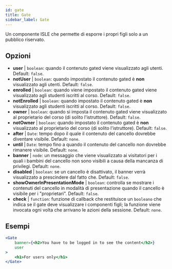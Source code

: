 ```yaml
---
id: gate 
title: Gate
sidebar_label: Gate
---
```


Un componente ISLE che permette di esporre i propri figli solo a un pubblico riservato.

## Opzioni

* __user__ | `boolean`: quando il contenuto gated viene visualizzato agli utenti. Default: `false`.
* __notUser__ | `boolean`: quando impostato il contenuto gated è **non** visualizzato agli utenti. Default: `false`.
* __enrolled__ | `boolean`: quando viene impostato il contenuto gated viene visualizzato agli studenti iscritti al corso. Default: `false`.
* __notEnrolled__ | `boolean`: quando impostato il contenuto gated è **non** visualizzato agli studenti iscritti al corso. Default: `false`.
* __owner__ | `boolean`: quando si imposta il contenuto gated viene visualizzato al proprietario del corso (di solito l'istruttore). Default: `false`.
* __notOwner__ | `boolean`: quando impostato il contenuto gated è **non** visualizzato al proprietario del corso (di solito l'istruttore). Default: `false`.
* __after__ | `Date`: tempo dopo il quale il contenuto del cancello dovrebbe diventare visibile. Default: `none`.
* __until__ | `Date`: tempo fino a quando il contenuto del cancello non dovrebbe rimanere visibile. Default: `none`.
* __banner__ | `node`: un messaggio che viene visualizzato ai visitatori per i quali i bambini del cancello non sono visibili a causa della mancanza di privilegi. Default: `none`.
* __disabled__ | `boolean`: se un cancello è disattivato, il banner verrà visualizzato a prescindere dal fatto che. Default: `false`.
* __showOwnerInPresentationMode__ | `boolean`: controlla se mostrare i contenuti del cancello in modalità di presentazione quando il cancello è visibile per i "proprietari". Default: `false`.
* __check__ | `function`: funzione di callback che restituisce un `booleano` che indica se il gate deve visualizzare i componenti figli; la funzione viene invocata ogni volta che arrivano le azioni della sessione. Default: `none`.


## Esempi

```jsx live
<Gate 
    banner={<h2>You have to be logged in to see the content</h2>}
    user 
>
    <h1>For users only</h1>
</Gate>
``` 



